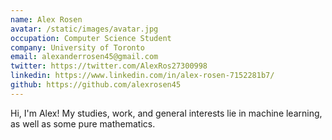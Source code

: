 ```yaml
---
name: Alex Rosen
avatar: /static/images/avatar.jpg
occupation: Computer Science Student
company: University of Toronto
email: alexanderrosen45@gmail.com
twitter: https://twitter.com/AlexRos27300998
linkedin: https://www.linkedin.com/in/alex-rosen-7152281b7/
github: https://github.com/alexrosen45
---
```


Hi, I'm Alex! My studies, work, and general interests lie in machine learning, as well as some pure mathematics.
